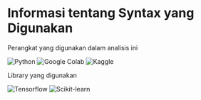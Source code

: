 # Informasi tentang Syntax yang Digunakan
Perangkat yang digunakan dalam analisis ini

![Python](https://img.shields.io/badge/python-3670A0?style=for-the-badge&logo=python&logoColor=ffdd54)
![Google Colab](https://img.shields.io/badge/Google_Colab-F9AB00?style=plastic&logo=google-colab&logoColor=white)
![Kaggle](https://img.shields.io/badge/Kaggle-20BEFF?style=for-the-badge&logo=Kaggle&logoColor=white)

Library yang digunakan

![Tensorflow](https://img.shields.io/badge/TensorFlow-FF3F06?style=for-the-badge&logo=tensorflow&logoColor=white)
![Scikit-learn](https://img.shields.io/badge/scikit%20learn-F7931E?style=for-the-badge&logo=scikit-learn&logoColor=white)
